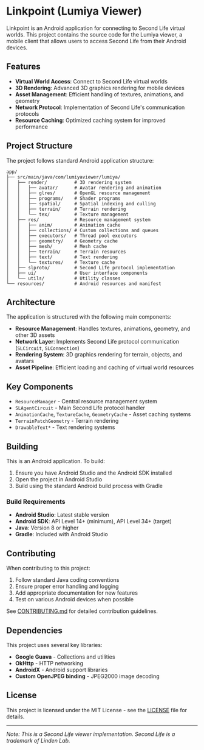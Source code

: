 # Linkpoint (Lumiya Viewer)

Linkpoint is an Android application for connecting to Second Life virtual worlds. This project contains the source code for the Lumiya viewer, a mobile client that allows users to access Second Life from their Android devices.

## Features

- **Virtual World Access**: Connect to Second Life virtual worlds
- **3D Rendering**: Advanced 3D graphics rendering for mobile devices
- **Asset Management**: Efficient handling of textures, animations, and geometry
- **Network Protocol**: Implementation of Second Life's communication protocols
- **Resource Caching**: Optimized caching system for improved performance

## Project Structure

The project follows standard Android application structure:

```
app/
├── src/main/java/com/lumiyaviewer/lumiya/
│   ├── render/          # 3D rendering system
│   │   ├── avatar/      # Avatar rendering and animation
│   │   ├── glres/       # OpenGL resource management
│   │   ├── programs/    # Shader programs
│   │   ├── spatial/     # Spatial indexing and culling
│   │   ├── terrain/     # Terrain rendering
│   │   └── tex/         # Texture management
│   ├── res/             # Resource management system
│   │   ├── anim/        # Animation cache
│   │   ├── collections/ # Custom collections and queues
│   │   ├── executors/   # Thread pool executors
│   │   ├── geometry/    # Geometry cache
│   │   ├── mesh/        # Mesh cache
│   │   ├── terrain/     # Terrain resources
│   │   ├── text/        # Text rendering
│   │   └── textures/    # Texture cache
│   ├── slproto/         # Second Life protocol implementation
│   ├── ui/              # User interface components
│   └── utils/           # Utility classes
└── resources/           # Android resources and manifest
```

## Architecture

The application is structured with the following main components:

- **Resource Management**: Handles textures, animations, geometry, and other 3D assets
- **Network Layer**: Implements Second Life protocol communication (`SLCircuit`, `SLConnection`)
- **Rendering System**: 3D graphics rendering for terrain, objects, and avatars
- **Asset Pipeline**: Efficient loading and caching of virtual world resources

## Key Components

- `ResourceManager` - Central resource management system
- `SLAgentCircuit` - Main Second Life protocol handler  
- `AnimationCache`, `TextureCache`, `GeometryCache` - Asset caching systems
- `TerrainPatchGeometry` - Terrain rendering
- `DrawableText*` - Text rendering systems

## Building

This is an Android application. To build:

1. Ensure you have Android Studio and the Android SDK installed
2. Open the project in Android Studio
3. Build using the standard Android build process with Gradle

### Build Requirements

- **Android Studio**: Latest stable version
- **Android SDK**: API Level 14+ (minimum), API Level 34+ (target)
- **Java**: Version 8 or higher
- **Gradle**: Included with Android Studio

## Contributing

When contributing to this project:

1. Follow standard Java coding conventions
2. Ensure proper error handling and logging
3. Add appropriate documentation for new features
4. Test on various Android devices when possible

See [CONTRIBUTING.md](CONTRIBUTING.md) for detailed contribution guidelines.

## Dependencies

This project uses several key libraries:

- **Google Guava** - Collections and utilities
- **OkHttp** - HTTP networking
- **AndroidX** - Android support libraries
- **Custom OpenJPEG binding** - JPEG2000 image decoding

## License

This project is licensed under the MIT License - see the [LICENSE](LICENSE) file for details.

---

*Note: This is a Second Life viewer implementation. Second Life is a trademark of Linden Lab.*